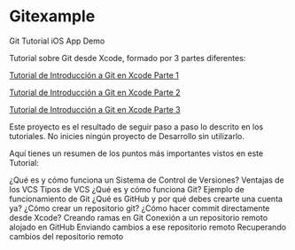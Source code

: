# Gitexample

Git Tutorial iOS App Demo

Tutorial sobre Git desde Xcode, formado por 3 partes diferentes:

[Tutorial de Introducción a Git en Xcode Parte 1](https://www.efectoapple.com/tutorial-introduccion-git-xcode-1/)

[Tutorial de Introducción a Git en Xcode Parte 2](https://www.efectoapple.com/tutorial-introduccion-git-xcode-2/)

[Tutorial de Introducción a Git en Xcode Parte 3](https://www.efectoapple.com/tutorial-introduccion-git-xcode-3/)

Este proyecto es el resultado de seguir paso a paso lo descrito en los tutoriales. 
No inicies ningún proyecto de Desarrollo sin utilizarlo. 

Aquí tienes un resumen de los puntos más importantes vistos en este Tutorial:

¿Qué es y cómo funciona un Sistema de Control de Versiones?
Ventajas de los VCS
Tipos de VCS
¿Qué es y cómo funciona Git?
Ejemplo de funcionamiento de Git
¿Qué es GitHub y por qué debes crearte una cuenta ya?
¿Cómo crear un repositorio git?
¿Cómo hacer commit directamente desde Xcode?
Creando ramas en Git
Conexión a un repositorio remoto alojado en GitHub
Enviando cambios a ese repositorio remoto
Recuperando cambios del repositorio remoto
